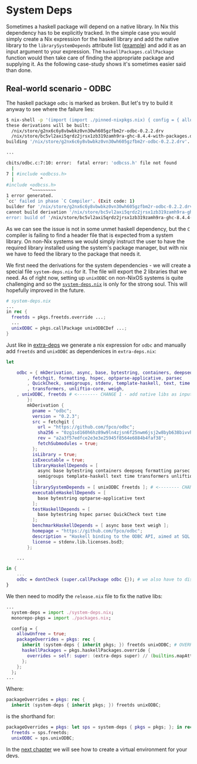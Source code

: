 
# System Deps

Sometimes a haskell package will depend on a native library. In Nix this dependency has to be explicitly tracked.
In the simple case you would simply create a Nix expression for the haskell library and add the native library to the `librarySystemDepends` attribute list ([example](https://github.com/NixOS/nixpkgs/blob/1330269c1556e5600b1ea11061712cf649e72d4f/pkgs/development/haskell-modules/configuration-nix.nix#L383)) and add it as an input argument to your expression.
The `haskellPackages.callPackage` function would then take care of finding the appropriate package and supplying it.
As the following case-study shows it's sometimes easier said than done.

## Real-world scenario - ODBC

The haskell package `odbc` is marked as broken. But let's try to build it anyway to see where the failure lies:

```bash
$ nix-shell -p '(import (import ./pinned-nixpkgs.nix) { config = { allowBroken = true; }; }).haskell.packages.ghc844.ghcWithPackages (pkgs: [ pkgs.odbc ])'
these derivations will be built:
  /nix/store/g2nx6c6y8vbwbkz0vn30wh605gzfbm2r-odbc-0.2.2.drv
  /nix/store/bc5vl2axi5qrdz2jrsx1zb319zamh9ra-ghc-8.4.4-with-packages.drv
building '/nix/store/g2nx6c6y8vbwbkz0vn30wh605gzfbm2r-odbc-0.2.2.drv'...

...

cbits/odbc.c:7:10: error:  fatal error: 'odbcss.h' file not found
  |
7 | #include <odbcss.h>
  |          ^
#include <odbcss.h>
         ^~~~~~~~~~
1 error generated.
`cc' failed in phase `C Compiler'. (Exit code: 1)
builder for '/nix/store/g2nx6c6y8vbwbkz0vn30wh605gzfbm2r-odbc-0.2.2.drv' failed with exit code 1
cannot build derivation '/nix/store/bc5vl2axi5qrdz2jrsx1zb319zamh9ra-ghc-8.4.4-with-packages.drv': 1 dependencies couldn't be built
error: build of '/nix/store/bc5vl2axi5qrdz2jrsx1zb319zamh9ra-ghc-8.4.4-with-packages.drv' failed
```

As we can see the issue is not in some unmet haskell dependency, but the `C` compiler is failing to find a header file that is expected from a system library.
On non-Nix systems we would simply instruct the user to have the required library installed using the system's package manager, but with nix we have to feed
the library to the package that needs it.

We first need the derivations for the system dependencies - we will create a special file `system-deps.nix` for it. The file will export the 2 libraries that we need.
As of right now, setting up `unixODBC` on non-NixOS systems is quite challenging and so the [`system-deps.nix`](./system-deps.nix) is only for the strong soul. This will hopefully improved in the future.

```nix
# system-deps.nix
...
in rec {
  freetds = pkgs.freetds.override ...;
  ...
  unixODBC = pkgs.callPackage unixODBCDef ...;
}
```

Just like in [extra-deps](../extra-deps) we generate a nix expression for `odbc` and manually add `freetds` and `unixODBC` as dependenices in `extra-deps.nix`:

```nix
let

    odbc = { mkDerivation, async, base, bytestring, containers, deepseq
        , fetchgit, formatting, hspec, optparse-applicative, parsec
        , QuickCheck, semigroups, stdenv, template-haskell, text, time
        , transformers, unliftio-core, weigh,
	, unixODBC, freetds # <-------- CHANGE 1 - add native libs as inputs
        }:
        mkDerivation {
          pname = "odbc";
          version = "0.2.3";
          src = fetchgit {
            url = "https://github.com/fpco/odbc";
            sha256 = "0zg1sd160h6hz89w9ln4zjsn6f25nwm6jsj2w8byb638bivvhdvh";
            rev = "a2a3f57edfce2e3e3e25945f8564e6884b4faf38";
            fetchSubmodules = true;
          };
          isLibrary = true;
          isExecutable = true;
          libraryHaskellDepends = [
            async base bytestring containers deepseq formatting parsec
            semigroups template-haskell text time transformers unliftio-core
          ];
          librarySystemDepends = [ unixODBC freetds ]; # <-------- CHANGE 2 - specify the 2 libs as system dependencies
          executableHaskellDepends = [
            base bytestring optparse-applicative text
          ];
          testHaskellDepends = [
            base bytestring hspec parsec QuickCheck text time
          ];
          benchmarkHaskellDepends = [ async base text weigh ];
          homepage = "https://github.com/fpco/odbc";
          description = "Haskell binding to the ODBC API, aimed at SQL Server driver";
          license = stdenv.lib.licenses.bsd3;
        };

    ...

in {
    ...
    odbc = dontCheck (super.callPackage odbc {}); # we also have to disable the tests # <----------- CHANGE 3 - override the package and disable its tests
}
```

We then need to modify the `release.nix` file to fix the native libs:

```nix
...
  system-deps = import ./system-deps.nix;
  monorepo-pkgs = import ./packages.nix;

  config = {
    allowUnfree = true;
    packageOverrides = pkgs: rec {
      inherit (system-deps { inherit pkgs; }) freetds unixODBC; # OVERRIDEN HERE
      haskellPackages = pkgs.haskellPackages.override {
        overrides = self: super: (extra-deps super) // (builtins.mapAttrs (name: value: super.callPackage value {}) monorepo-pkgs);
      };
    };
  };
...
```

Where:

```nix
packageOverrides = pkgs: rec {
  inherit (system-deps { inherit pkgs; }) freetds unixODBC;
```

is the shorthand for:

```nix
packageOverrides = pkgs: let sps = system-deps { pkgs = pkgs; }; in rec {
  freetds = sps.freetds;
  unixODBC = sps.unixODBC;
```

In the [next chapter](../shell.nix) we will see how to create a virtual environment
for your devs.

